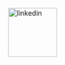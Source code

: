 [<img src='/public/images.Logo.svg' alt='linkedin' height='100'>](https://opensourceclub-univ-alger1.dz/)
